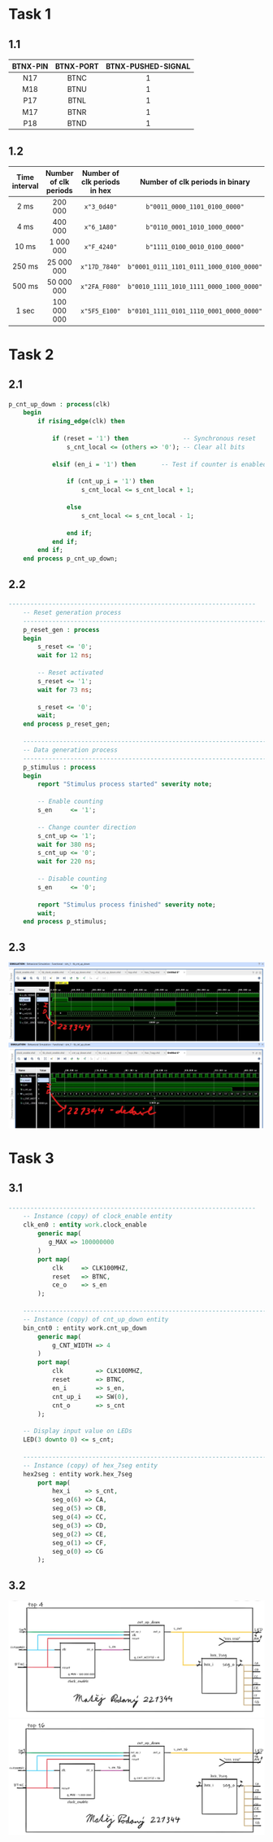 # Task 1
## 1.1
| **BTNX-PIN** | **BTNX-PORT** | **BTNX-PUSHED-SIGNAL** |
| :-: | :-: | :-: |
| N17 | BTNC | 1 |
| M18 | BTNU | 1 |
| P17 | BTNL | 1 |
| M17 | BTNR | 1 |
| P18 | BTND | 1 |

## 1.2
| **Time interval** | **Number of clk periods** | **Number of clk periods in hex** | **Number of clk periods in binary** |
   | :-: | :-: | :-: | :-: |
   | 2&nbsp;ms | 200 000 | `x"3_0d40"` | `b"0011_0000_1101_0100_0000"` |
   | 4&nbsp;ms | 400 000 | `x"6_1A80"` | `b"0110_0001_1010_1000_0000"` |
   | 10&nbsp;ms | 1 000 000 | `x"F_4240"` | `b"1111_0100_0010_0100_0000"` |
   | 250&nbsp;ms | 25 000 000 | `x"17D_7840"` | `b"0001_0111_1101_0111_1000_0100_0000"` |
   | 500&nbsp;ms | 50 000 000 | `x"2FA_F080"` | `b"0010_1111_1010_1111_0000_1000_0000"` |
   | 1&nbsp;sec | 100 000 000 | `x"5F5_E100"` | `b"0101_1111_0101_1110_0001_0000_0000"` |

# Task 2
## 2.1
```vhdl
p_cnt_up_down : process(clk)
    begin
        if rising_edge(clk) then
        
            if (reset = '1') then               -- Synchronous reset
                s_cnt_local <= (others => '0'); -- Clear all bits

            elsif (en_i = '1') then       -- Test if counter is enabled
                    
                if (cnt_up_i = '1') then
                    s_cnt_local <= s_cnt_local + 1;
                
                else 
                    s_cnt_local <= s_cnt_local - 1;
                    
                end if;
            end if;
        end if;
    end process p_cnt_up_down;
```
## 2.2
```vhdl
--------------------------------------------------------------------
    -- Reset generation process
    --------------------------------------------------------------------
    p_reset_gen : process
    begin
        s_reset <= '0';
        wait for 12 ns;
        
        -- Reset activated
        s_reset <= '1';
        wait for 73 ns;

        s_reset <= '0';
        wait;
    end process p_reset_gen;

    --------------------------------------------------------------------
    -- Data generation process
    --------------------------------------------------------------------
    p_stimulus : process
    begin
        report "Stimulus process started" severity note;

        -- Enable counting
        s_en     <= '1';
        
        -- Change counter direction
        s_cnt_up <= '1';
        wait for 380 ns;
        s_cnt_up <= '0';
        wait for 220 ns;

        -- Disable counting
        s_en     <= '0';

        report "Stimulus process finished" severity note;
        wait;
	end process p_stimulus;
```
## 2.3
![Simulation](https://github.com/Matej-Podany/Digital-electronics-1/blob/main/Labs/05-counter/images/simulation1.jpg "Simulation")
![SimulationDetail](https://github.com/Matej-Podany/Digital-electronics-1/blob/main/Labs/05-counter/images/simulation1detail.jpg "SimulationDetail")

# Task 3
## 3.1
```vhdl
--------------------------------------------------------------------
    -- Instance (copy) of clock_enable entity
    clk_en0 : entity work.clock_enable
        generic map(
           g_MAX => 100000000
        )
        port map(
            clk     => CLK100MHZ,
            reset   => BTNC,
            ce_o    => s_en
        );

    --------------------------------------------------------------------
    -- Instance (copy) of cnt_up_down entity
    bin_cnt0 : entity work.cnt_up_down
        generic map(
            g_CNT_WIDTH => 4
        )
        port map(
            clk         => CLK100MHZ,
            reset       => BTNC,
            en_i        => s_en,  
            cnt_up_i    => SW(0),
            cnt_o       => s_cnt
        );

    -- Display input value on LEDs
    LED(3 downto 0) <= s_cnt;

    --------------------------------------------------------------------
    -- Instance (copy) of hex_7seg entity
    hex2seg : entity work.hex_7seg
        port map(
            hex_i    => s_cnt,
            seg_o(6) => CA,
            seg_o(5) => CB,
            seg_o(4) => CC,
            seg_o(3) => CD,
            seg_o(2) => CE,
            seg_o(1) => CF,
            seg_o(0) => CG
        );
```
## 3.2
![TopLayer](https://github.com/Matej-Podany/Digital-electronics-1/blob/main/Labs/05-counter/images/4bitimage.jpg "TopLayer")
![TopLayer](https://github.com/Matej-Podany/Digital-electronics-1/blob/main/Labs/05-counter/images/16bitimage.jpg "TopLayer")

